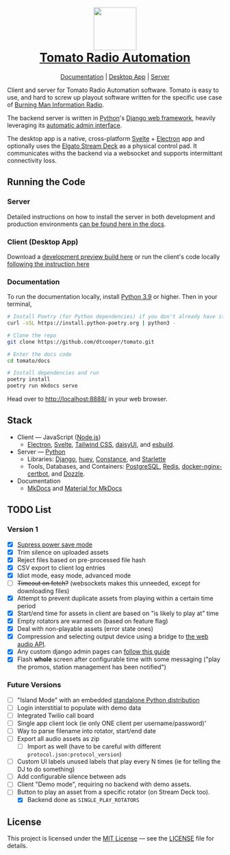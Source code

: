 <h1 align="center">
  <a href="https://dtcooper.github.io/tomato/">
    <img src="https://raw.github.com/dtcooper/tomato/main/client/assets/icons/tomato.png" width="100"><br>
    Tomato Radio Automation
  </a>
</h1>

<p align="center">
  <a href="https://dtcooper.github.io/tomato/">Documentation</a> |
  <a href="https://dtcooper.github.io/tomato/client/">Desktop App</a> |
  <a href="https://dtcooper.github.io/tomato/server/">Server</a>
</p>

Client and server for Tomato Radio Automation software. Tomato is easy to use,
and hard to screw up playout software written for the specific use case of
[Burning Man Information Radio](https://bmir.org).

The backend server is written in [Python](https://www.python.org/)'s
[Django web framework](https://www.djangoproject.com/), heavily leveraging its
[automatic admin interface](https://docs.djangoproject.com/en/4.1/ref/contrib/admin/).

The desktop app is a native, cross-platform [Svelte](https://svelte.dev/) +
[Electron](https://www.electronjs.org/) app and optionally uses the
[Elgato Stream Deck](https://www.elgato.com/en/stream-deck) as a physical control
pad. It communicates withs the backend via a websocket and supports intermittant
connectivity loss.

## Running the Code

### Server

Detailed instructions on how to install the server in both development and
production environments
[can be found here in the docs](https://dtcooper.github.io/tomato/server/installation/).

### Client (Desktop App)

Download a
[development preview build here](https://github.com/dtcooper/tomato/releases/tag/preview-build)
or run the client's code locally
[following the instruction here](https://dtcooper.github.io/tomato/client/#run-development-code)

### Documentation

To run the documentation locally, install [Python 3.9](https://www.python.org/)
or higher. Then in your terminal,

```bash
# Install Poetry (for Python dependencies) if you don't already have it.
curl -sSL https://install.python-poetry.org | python3 -

# Clone the repo
git clone https://github.com/dtcooper/tomato.git

# Enter the docs code
cd tomato/docs

# Install dependencies and run
poetry install
poetry run mkdocs serve
```

Head over to <http://localhost:8888/> in your web browser.

## Stack

* Client &mdash; JavaScript ([Node.js](https://nodejs.org/en/))
  * [Electron](https://electronjs.org/), [Svelte](https://svelte.dev/),
    [Tailwind CSS](https://tailwindcss.com/), [daisyUI](https://daisyui.com/),
    and [esbuild](https://esbuild.github.io/).
* Server &mdash; [Python](https://www.python.org/)
  * Libraries: [Django](https://www.djangoproject.com/), [huey](https://huey.readthedocs.io/en/latest/),
    [Constance](https://django-constance.readthedocs.io/en/latest/), and [Starlette](https://www.starlette.io/)
  * Tools, Databases, and Containers: [PostgreSQL](https://www.postgresql.org/),
    [Redis](https://redis.io/),
    [docker-nginx-certbot](https://github.com/JonasAlfredsson/docker-nginx-certbot),
    and [Dozzle](https://dozzle.dev/).
* Documentation
  * [MkDocs](https://www.mkdocs.org/) and [Material for MkDocs](https://squidfunk.github.io/mkdocs-material/)

## TODO List

### Version 1

- [x] [Supress power save mode](https://www.electronjs.org/docs/latest/api/power-save-blocker)
- [x] Trim silence on uploaded assets
- [x] Reject files based on pre-processed file hash
- [x] CSV export to client log entries
- [x] Idiot mode, easy mode, advanced mode
- [ ] ~~Timeout on fetch?~~ (websockets makes this unneeded, except for downloading files)
- [x] Attempt to prevent duplicate assets from playing within a certain time period
- [x] Start/end time for assets in client are based on "is likely to play at" time
- [x] Empty rotators are warned on (based on feature flag)
- [x] Deal with non-playable assets (error state ones)
- [x] Compression and selecting output device using a bridge to
      [the web audio API](https://developer.mozilla.org/en-US/docs/Web/API/AudioContext/createMediaElementSource).
- [x] Any custom django admin pages can [follow this guide](https://dev.to/daiquiri_team/creating-a-custom-page-in-django-admin-4pbd)
- [x] Flash **whole** screen after configurable time with some messaging ("play the promos, station management has been notified")

### Future Versions

- [ ] "Island Mode" with an embedded [standalone Python distribution](https://python-build-standalone.readthedocs.io/en/latest/)
- [ ] Login interstitial to populate with demo data
- [ ] Integrated Twilio call board
- [ ] Single app client lock (ie only ONE client per username/password)'
- [ ] Way to parse filename into rotator, start/end date
- [ ] Export all audio assets as zip
  - [ ] Import as well (have to be careful with different `protocol.json:protocol_version`)
- [ ] Custom UI labels unused labels that play every N times (ie for telling the DJ to do something)
- [ ] Add configurable silence between ads
- [ ] Client "Demo mode", requiring no backend with demo assets.
- [ ] Button to play an asset from a specific rotator (on Stream Deck too).
  - [x] Backend done as `SINGLE_PLAY_ROTATORS`

## License

This project is licensed under the [MIT License](https://opensource.org/licenses/MIT)
&mdash; see the [LICENSE](https://github.com/dtcooper/tomato/blob/main/LICENSE)
file for details.
